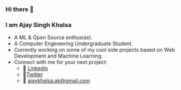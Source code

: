 ### Hi there 👋
### I am Ajay Singh Khalsa
- A ML & Open Source enthusiast.
- A Computer Engineering Undergraduate Student. 
- Currently working on some of my cool side projects based on Web Development and Machine Learning.
- Connect with me for your next project: 
  - :briefcase: [Linkedin](https://www.linkedin.com/in/ajay-singh-khalsa/)
  - :hatching_chick:[Twitter](https://twitter.com/ajaykhalsa_ak)
  - :e-mail: ajaykhalsa.ak@gmail.com
